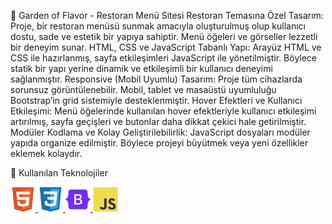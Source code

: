 🌿 Garden of Flavor - Restoran Menü Sitesi
Restoran Temasına Özel Tasarım:
Proje, bir restoran menüsü sunmak amacıyla oluşturulmuş olup kullanıcı dostu, sade ve estetik bir yapıya sahiptir. Menü öğeleri ve görseller lezzetli bir deneyim sunar.
HTML, CSS ve JavaScript Tabanlı Yapı:
Arayüz HTML ve CSS ile hazırlanmış, sayfa etkileşimleri JavaScript ile yönetilmiştir. Böylece statik bir yapı yerine dinamik ve etkileşimli bir kullanıcı deneyimi sağlanmıştır.
Responsive (Mobil Uyumlu) Tasarım:
Proje tüm cihazlarda sorunsuz görüntülenebilir. Mobil, tablet ve masaüstü uyumluluğu Bootstrap’in grid sistemiyle desteklenmiştir.
Hover Efektleri ve Kullanıcı Etkileşimi:
Menü öğelerinde kullanılan hover efektleriyle kullanıcı etkileşimi artırılmış, sayfa geçişleri ve butonlar daha dikkat çekici hale getirilmiştir.
Modüler Kodlama ve Kolay Geliştirilebilirlik:
JavaScript dosyaları modüler yapıda organize edilmiştir. Böylece projeyi büyütmek veya yeni özellikler eklemek kolaydır.


🍴 Kullanılan Teknolojiler
<div align="left"> <a href="https://developer.mozilla.org/en-US/docs/Web/HTML" target="_blank" title="HTML"> <img src="https://raw.githubusercontent.com/devicons/devicon/master/icons/html5/html5-original.svg" alt="HTML" width="40" height="40"/> </a> <a href="https://developer.mozilla.org/en-US/docs/Web/CSS" target="_blank" title="CSS"> <img src="https://raw.githubusercontent.com/devicons/devicon/master/icons/css3/css3-original.svg" alt="CSS" width="40" height="40"/> </a> <a href="https://getbootstrap.com/" target="_blank" title="Bootstrap"> <img src="https://raw.githubusercontent.com/devicons/devicon/master/icons/bootstrap/bootstrap-plain.svg" alt="Bootstrap" width="40" height="40"/> </a> <a href="https://developer.mozilla.org/en-US/docs/Web/JavaScript" target="_blank" title="JavaScript"> <img src="https://raw.githubusercontent.com/devicons/devicon/master/icons/javascript/javascript-original.svg" alt="JavaScript" width="40" height="40"/> </a> </div>
